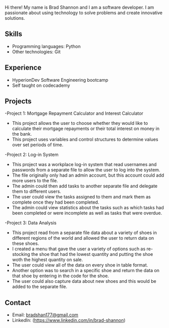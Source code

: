Hi there! My name is Brad Shannon and I am a software developer. I am passionate about using technology to solve problems and create innovative solutions. 

## Skills

- Programming languages: Python
- Other technologies: Git

## Experience

- HyperionDev Software Engineering bootcamp
- Self taught on codecademy

## Projects

-Project 1: Mortgage Repayment Calculator and Interest Calculator
 - This project allows the user to choose whether they would like to calculate their mortgage repayments or their total interest on money in the bank.
 - This project uses variables and control structures to determine values over set periods of time.

-Project 2: Log-in System
 - This project was a workplace log-in system that read usernames and passwords from a separate file to allow the user to log into the system.
 - The file originally only had an admin account, but this account could add more users to the file.
 - The admin could then add tasks to another separate file and delegate them to different users.
 - The user could view the tasks assigned to them and mark them as complete once they had been completed.
 - The admin could view statistics about the tasks such as which tasks had been completed or were incomplete as well as tasks that were overdue.

-Project 3: Data Analysis
 - This project read from a separate file data about a variety of shoes in different regions of the world and allowed the user to return data on these shoes.
 - I created a menu that gave the user a variety of options such as re-stocking the shoe that had the lowest quantity and putting the shoe woth the highest quantity on    sale.
 - The user could view all of the data on every shoe in table format.
 - Another option was to search in a specific shoe and return the data on that shoe by entering in the code for the shoe.
 - The user could also capture data about new shoes and this would be added to the separate file.

## Contact

- Email: bradshan177@gmail.com
- LinkedIn: (https://www.linkedin.com/in/brad-shannon)
